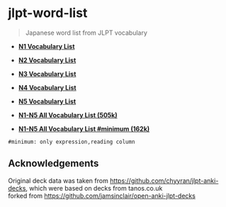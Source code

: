 # jlpt-word-list

> Japanese word list from JLPT vocabulary

- [**N1 Vocabulary List**](src/n1.csv)
- [**N2 Vocabulary List**](src/n2.csv)
- [**N3 Vocabulary List**](src/n3.csv)
- [**N4 Vocabulary List**](src/n4.csv)
- [**N5 Vocabulary List**](src/n5.csv)

- [**N1-N5 All Vocabulary List (505k)**](out/all.csv)
- [**N1-N5 All Vocabulary List #minimum (162k)**](out/all.min.csv)

`#minimum: only expression,reading column`

## Acknowledgements

Original deck data was taken from https://github.com/chyyran/jlpt-anki-decks,
which were based on decks from tanos.co.uk  
forked from https://github.com/jamsinclair/open-anki-jlpt-decks
